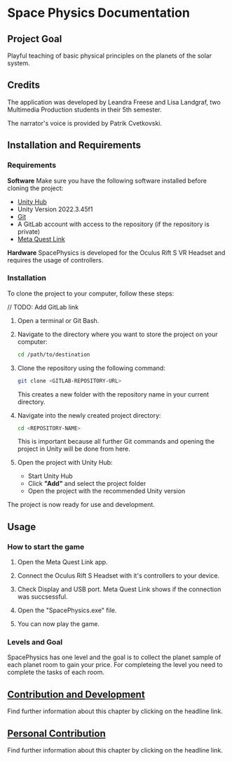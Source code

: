 # Space Physics Documentation

## Project Goal

Playful teaching of basic physical principles on the planets of the solar system.



## Credits

The application was developed by Leandra Freese and Lisa Landgraf, two Multimedia Production students in their 5th semester.

The narrator's voice is provided by Patrik Cvetkovski.



## Installation and Requirements

### Requirements

**Software**
Make sure you have the following software installed before cloning the project:

- [Unity Hub](https://unity.com/download) 
- Unity Version 2022.3.45f1
- [Git](https://git-scm.com/downloads)
- A GitLab account with access to the repository (if the repository is private)
- [Meta Quest Link](https://www.meta.com/de-de/help/quest/1517439565442928/) 

**Hardware**
SpacePhysics is developed for the Oculus Rift S VR Headset and requires the usage of controllers.

### Installation
To clone the project to your computer, follow these steps:

// TODO: Add GitLab link

1. Open a terminal or Git Bash.

2. Navigate to the directory where you want to store the project on your computer:
   ```sh
   cd /path/to/destination
   ```

3. Clone the repository using the following command:
   ```sh
   git clone <GITLAB-REPOSITORY-URL>
   ```
   This creates a new folder with the repository name in your current directory.

4. Navigate into the newly created project directory:
   ```sh
   cd <REPOSITORY-NAME>
   ```
   This is important because all further Git commands and opening the project in Unity will be done from here.

5. Open the project with Unity Hub:
   - Start Unity Hub
   - Click **"Add"** and select the project folder
   - Open the project with the recommended Unity version

The project is now ready for use and development.



## Usage

### How to start the game

1. Open the Meta Quest Link app.

2. Connect the Oculus Rift S Headset with it's controllers to your device.

3. Check Display and USB port. Meta Quest Link shows if the connection was succsessful.

4. Open the "SpacePhysics.exe" file.

5. You can now play the game.

### Levels and Goal

SpacePhysics has one level and the goal is to collect the planet sample of each planet 
room to gain your price. For completeing the level you need to complete the tasks of
each room.



## [Contribution and Development](Documentation/ContributionAndDevelopment.md)

Find further information about this chapter  by clicking on the headline link.



## [Personal Contribution](Documentation/PersonalContribution.md)

Find further information about this chapter  by clicking on the headline link.

